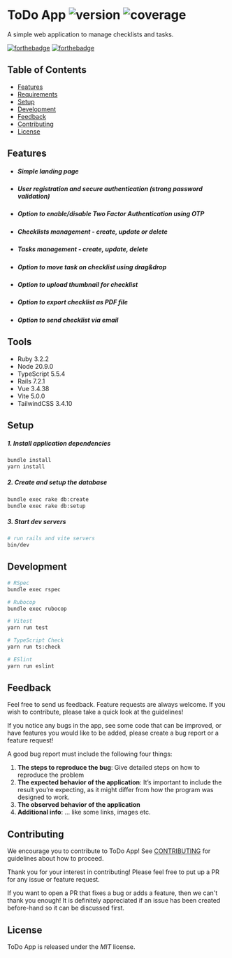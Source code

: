 # ToDo App ![version](https://img.shields.io/badge/version-1.0-blue) ![coverage](https://img.shields.io/badge/RSpec-100%25-success)
A simple web application to manage checklists and tasks.

[![forthebadge](http://forthebadge.com/images/badges/made-with-ruby.svg)](http://forthebadge.com) [![forthebadge](http://forthebadge.com/images/badges/made-with-vue.svg)](http://forthebadge.com)

## Table of Contents
- [Features](#features)
- [Requirements](#requirements)
- [Setup](#setup)
- [Development](#development)
- [Feedback](#feedback)
- [Contributing](#contributing)
- [License](#license)

## Features

- ##### Simple landing page
- ##### User registration and secure authentication (strong password validation)
- ##### Option to enable/disable Two Factor Authentication using OTP
- ##### Checklists management - create, update or delete
- ##### Tasks management - create, update, delete
- ##### Option to move task on checklist using drag&drop
- ##### Option to upload thumbnail for checklist
- ##### Option to export checklist as PDF file
- ##### Option to send checklist via email

## Tools

- Ruby 3.2.2
- Node 20.9.0
- TypeScript 5.5.4
- Rails 7.2.1
- Vue 3.4.38
- Vite 5.0.0
- TailwindCSS 3.4.10

## Setup

##### 1. Install application dependencies
```bash
bundle install
yarn install
```

##### 2. Create and setup the database
```bash
bundle exec rake db:create
bundle exec rake db:setup
```

##### 3. Start dev servers
```bash
# run rails and vite servers
bin/dev
```

## Development

```bash
# RSpec
bundle exec rspec

# Rubocop
bundle exec rubocop

# Vitest
yarn run test

# TypeScript Check
yarn run ts:check

# ESlint
yarn run eslint
```

## Feedback

Feel free to send us feedback. Feature requests are always welcome. If you wish to contribute, please take a quick look at the guidelines!

If you notice any bugs in the app, see some code that can be improved, or have features you would like to be added, please create a bug report or a feature request!

A good bug report must include the following four things:

1. **The steps to reproduce the bug**: Give detailed steps on how to reproduce the problem
2. **The expected behavior of the application**: It’s important to include the result you’re expecting, as it might differ from how the program was designed to work.
3. **The observed behavior of the application**
4. **Additional info**: ... like some links, images etc.

## Contributing

We encourage you to contribute to ToDo App! See [CONTRIBUTING](CONTRIBUTING.md) for guidelines about how to proceed.

Thank you for your interest in contributing! Please feel free to put up a PR for any issue or feature request.

If you want to open a PR that fixes a bug or adds a feature, then we can't thank you enough! It is definitely appreciated if an issue has been created before-hand so it can be discussed first.

## License

ToDo App is released under the *MIT* license.
